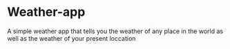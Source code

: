 # Weather-app

A simple weather app that tells you the weather of any place in the world as well as the weather of your present loccation
